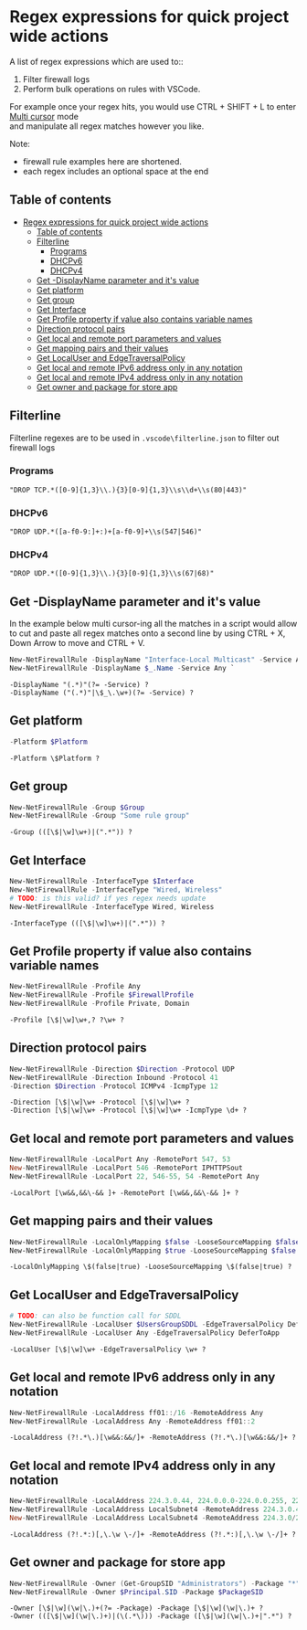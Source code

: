 
# Regex expressions for quick project wide actions

A list of regex expressions which are used to::

1. Filter firewall logs
2. Perform bulk operations on rules with VSCode.

For example once your regex hits, you would use CTRL + SHIFT + L to enter
[Multi cursor](https://code.visualstudio.com/docs/getstarted/tips-and-tricks#_multi-cursor-selection)
mode\
and manipulate all regex matches however you like.

Note:

- firewall rule examples here are shortened.
- each regex includes an optional space at the end

## Table of contents

- [Regex expressions for quick project wide actions](#regex-expressions-for-quick-project-wide-actions)
  - [Table of contents](#table-of-contents)
  - [Filterline](#filterline)
    - [Programs](#programs)
    - [DHCPv6](#dhcpv6)
    - [DHCPv4](#dhcpv4)
  - [Get -DisplayName parameter and it's value](#get--displayname-parameter-and-its-value)
  - [Get platform](#get-platform)
  - [Get group](#get-group)
  - [Get Interface](#get-interface)
  - [Get Profile property if value also contains variable names](#get-profile-property-if-value-also-contains-variable-names)
  - [Direction protocol pairs](#direction-protocol-pairs)
  - [Get local and remote port parameters and values](#get-local-and-remote-port-parameters-and-values)
  - [Get mapping pairs and their values](#get-mapping-pairs-and-their-values)
  - [Get LocalUser and EdgeTraversalPolicy](#get-localuser-and-edgetraversalpolicy)
  - [Get local and remote IPv6 address only in any notation](#get-local-and-remote-ipv6-address-only-in-any-notation)
  - [Get local and remote IPv4 address only in any notation](#get-local-and-remote-ipv4-address-only-in-any-notation)
  - [Get owner and package for store app](#get-owner-and-package-for-store-app)

## Filterline

Filterline regexes are to be used in `.vscode\filterline.json` to filter out firewall logs

### Programs

```regex
"DROP TCP.*([0-9]{1,3}\\.){3}[0-9]{1,3}\\s\\d+\\s(80|443)"
```

### DHCPv6

```regex
"DROP UDP.*([a-f0-9:]+:)+[a-f0-9]+\\s(547|546)"
```

### DHCPv4

```regex
"DROP UDP.*([0-9]{1,3}\\.){3}[0-9]{1,3}\\s(67|68)"
```

## Get -DisplayName parameter and it's value

In the example below multi cursor-ing all the matches in a script would allow to cut and paste all
regex matches onto a second line by using CTRL + X, Down Arrow to move and CTRL + V.

```powershell
New-NetFirewallRule -DisplayName "Interface-Local Multicast" -Service Any `
New-NetFirewallRule -DisplayName $_.Name -Service Any `
```

```regex
-DisplayName "(.*)"(?= -Service) ?
-DisplayName ("(.*)"|\$_\.\w+)(?= -Service) ?
```

[//]: # (Platform)

## Get platform

```powershell
-Platform $Platform
```

```regex
-Platform \$Platform ?
```

## Get group

```powershell
New-NetFirewallRule -Group $Group
New-NetFirewallRule -Group "Some rule group"
```

```regex
-Group (([\$|\w]\w+)|(".*")) ?
```

## Get Interface

```powershell
New-NetFirewallRule -InterfaceType $Interface
New-NetFirewallRule -InterfaceType "Wired, Wireless"
# TODO: is this valid? if yes regex needs update
New-NetFirewallRule -InterfaceType Wired, Wireless
```

```regex
-InterfaceType (([\$|\w]\w+)|(".*")) ?
```

[//]: # (PolicyStore)

## Get Profile property if value also contains variable names

```powershell
New-NetFirewallRule -Profile Any
New-NetFirewallRule -Profile $FirewallProfile
New-NetFirewallRule -Profile Private, Domain
```

```regex
-Profile [\$|\w]\w+,? ?\w+ ?
```

## Direction protocol pairs

```powershell
New-NetFirewallRule -Direction $Direction -Protocol UDP
New-NetFirewallRule -Direction Inbound -Protocol 41
-Direction $Direction -Protocol ICMPv4 -IcmpType 12
```

```regex
-Direction [\$|\w]\w+ -Protocol [\$|\w]\w+ ?
-Direction [\$|\w]\w+ -Protocol [\$|\w]\w+ -IcmpType \d+ ?
 ```

## Get local and remote port parameters and values

```powershell
New-NetFirewallRule -LocalPort Any -RemotePort 547, 53
New-NetFirewallRule -LocalPort 546 -RemotePort IPHTTPSout
New-NetFirewallRule -LocalPort 22, 546-55, 54 -RemotePort Any
```

```regex
-LocalPort [\w&&,&&\-&& ]+ -RemotePort [\w&&,&&\-&& ]+ ?
```

## Get mapping pairs and their values

```powershell
New-NetFirewallRule -LocalOnlyMapping $false -LooseSourceMapping $false
New-NetFirewallRule -LocalOnlyMapping $true -LooseSourceMapping $false
```

```regex
-LocalOnlyMapping \$(false|true) -LooseSourceMapping \$(false|true) ?
 ```

[//]: # (If needed)

## Get LocalUser and EdgeTraversalPolicy

```powershell
# TODO: can also be function call for SDDL
New-NetFirewallRule -LocalUser $UsersGroupSDDL -EdgeTraversalPolicy DeferToApp
New-NetFirewallRule -LocalUser Any -EdgeTraversalPolicy DeferToApp
```

```regex
-LocalUser [\$|\w]\w+ -EdgeTraversalPolicy \w+ ?
```

## Get local and remote IPv6 address only in any notation

```powershell
New-NetFirewallRule -LocalAddress ff01::/16 -RemoteAddress Any
New-NetFirewallRule -LocalAddress Any -RemoteAddress ff01::2
```

```regex
-LocalAddress (?!.*\.)[\w&&:&&/]+ -RemoteAddress (?!.*\.)[\w&&:&&/]+ ?
```

## Get local and remote IPv4 address only in any notation

```powershell
New-NetFirewallRule -LocalAddress 224.3.0.44, 224.0.0.0-224.0.0.255, 224.3.0.44 -RemoteAddress Any
New-NetFirewallRule -LocalAddress LocalSubnet4 -RemoteAddress 224.3.0.44, 224.0.0.0-224.0.0.255
New-NetFirewallRule -LocalAddress LocalSubnet4 -RemoteAddress 224.3.0/24, 224.0/16-224.0.0.255
```

```regex
-LocalAddress (?!.*:)[,\.\w \-/]+ -RemoteAddress (?!.*:)[,\.\w \-/]+ ?
```

## Get owner and package for store app

```powershell
New-NetFirewallRule -Owner (Get-GroupSID "Administrators") -Package "*"
New-NetFirewallRule -Owner $Principal.SID -Package $PackageSID
```

```regex
-Owner [\$|\w](\w|\.)+(?= -Package) -Package [\$|\w](\w|\.)+ ?
-Owner (([\$|\w](\w|\.)+)|(\(.*\))) -Package ([\$|\w](\w|\.)+|".*") ?
```
